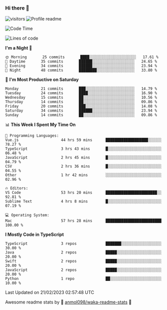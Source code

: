 ### Hi there 👋  
![visitors](https://visitor-badge.laobi.icu/badge?page_id=leverglowh) ![Profile readme](https://github.com/leverglowh/leverglowh/workflows/Profile%20readme/badge.svg?branch=master)

<!--START_SECTION:waka-->
![Code Time](http://img.shields.io/badge/Code%20Time-1%2C897%20hrs%2033%20mins-blue)

![Lines of code](https://img.shields.io/badge/From%20Hello%20World%20I%27ve%20Written-174%20Thousand%20lines%20of%20code-blue)

**I'm a Night 🦉** 

```text
🌞 Morning       25 commits       ████░░░░░░░░░░░░░░░░░░░░░   17.61 % 
🌆 Daytime       35 commits       ██████░░░░░░░░░░░░░░░░░░░   24.65 % 
🌃 Evening       34 commits       ██████░░░░░░░░░░░░░░░░░░░   23.94 % 
🌙 Night         48 commits       ████████░░░░░░░░░░░░░░░░░   33.80 % 

```
📅 **I'm Most Productive on Saturday** 

```text
Monday          21 commits       ███░░░░░░░░░░░░░░░░░░░░░░   14.79 % 
Tuesday         24 commits       ████░░░░░░░░░░░░░░░░░░░░░   16.90 % 
Wednesday       15 commits       ██░░░░░░░░░░░░░░░░░░░░░░░   10.56 % 
Thursday        14 commits       ██░░░░░░░░░░░░░░░░░░░░░░░   09.86 % 
Friday          20 commits       ███░░░░░░░░░░░░░░░░░░░░░░   14.08 % 
Saturday        34 commits       ██████░░░░░░░░░░░░░░░░░░░   23.94 % 
Sunday          14 commits       ██░░░░░░░░░░░░░░░░░░░░░░░   09.86 % 

```


📊 **This Week I Spent My Time On** 

```text
💬 Programming Languages: 
Vue.js                   44 hrs 59 mins      ███████████████████░░░░░░   78.27 % 
TypeScript               3 hrs 43 mins       █░░░░░░░░░░░░░░░░░░░░░░░░   06.48 % 
JavaScript               2 hrs 45 mins       █░░░░░░░░░░░░░░░░░░░░░░░░   04.79 % 
CSV                      2 hrs 36 mins       █░░░░░░░░░░░░░░░░░░░░░░░░   04.55 % 
Other                    1 hr 42 mins        ░░░░░░░░░░░░░░░░░░░░░░░░░   02.96 % 

🔥 Editors: 
VS Code                  53 hrs 20 mins      ███████████████████████░░   92.81 % 
Sublime Text             4 hrs 8 mins        █░░░░░░░░░░░░░░░░░░░░░░░░   07.19 % 

💻 Operating System: 
Mac                      57 hrs 28 mins      █████████████████████████   100.00 % 

```

**I Mostly Code in TypeScript** 

```text
TypeScript               3 repos             ███████░░░░░░░░░░░░░░░░░░   30.00 % 
Java                     2 repos             █████░░░░░░░░░░░░░░░░░░░░   20.00 % 
Swift                    2 repos             █████░░░░░░░░░░░░░░░░░░░░   20.00 % 
JavaScript               2 repos             █████░░░░░░░░░░░░░░░░░░░░   20.00 % 
Python                   1 repo              ██░░░░░░░░░░░░░░░░░░░░░░░   10.00 % 

```



 Last Updated on 21/02/2023 02:57:48 UTC
<!--END_SECTION:waka-->


Awesome readme stats by :star2: [anmol098/waka-readme-stats](https://github.com/anmol098/waka-readme-stats) :star2:
